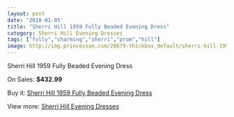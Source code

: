 ```yaml
---
layout: post
date: '2018-01-05'
title: "Sherri Hill 1959 Fully Beaded Evening Dress"
category: Sherri Hill Evening Dresses
tags: ["fully","charming","sherri","prom","hill"]
image: http://img.princessan.com/28679-thickbox_default/sherri-hill-1959-fully-beaded-evening-dress.jpg
---
```

Sherri Hill 1959 Fully Beaded Evening Dress

On Sales: **$432.99**
<a href="https://www.princessan.com/en/13088-sherri-hill-1959-fully-beaded-evening-dress.html"><amp-img layout="responsive" width="600" height="600" src="//img.princessan.com/28679-thickbox_default/sherri-hill-1959-fully-beaded-evening-dress.jpg" alt="Sherri Hill 1959 Fully Beaded Evening Dress 0" /></a>
<a href="https://www.princessan.com/en/13088-sherri-hill-1959-fully-beaded-evening-dress.html"><amp-img layout="responsive" width="600" height="600" src="//img.princessan.com/28682-thickbox_default/sherri-hill-1959-fully-beaded-evening-dress.jpg" alt="Sherri Hill 1959 Fully Beaded Evening Dress 1" /></a>
<a href="https://www.princessan.com/en/13088-sherri-hill-1959-fully-beaded-evening-dress.html"><amp-img layout="responsive" width="600" height="600" src="//img.princessan.com/28681-thickbox_default/sherri-hill-1959-fully-beaded-evening-dress.jpg" alt="Sherri Hill 1959 Fully Beaded Evening Dress 2" /></a>
<a href="https://www.princessan.com/en/13088-sherri-hill-1959-fully-beaded-evening-dress.html"><amp-img layout="responsive" width="600" height="600" src="//img.princessan.com/28680-thickbox_default/sherri-hill-1959-fully-beaded-evening-dress.jpg" alt="Sherri Hill 1959 Fully Beaded Evening Dress 3" /></a>

Buy it: [Sherri Hill 1959 Fully Beaded Evening Dress](https://www.princessan.com/en/13088-sherri-hill-1959-fully-beaded-evening-dress.html "Sherri Hill 1959 Fully Beaded Evening Dress")

View more: [Sherri Hill Evening Dresses](https://www.princessan.com/en/95- "Sherri Hill Evening Dresses")